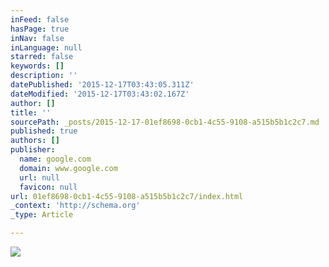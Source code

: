 ```yaml
---
inFeed: false
hasPage: true
inNav: false
inLanguage: null
starred: false
keywords: []
description: ''
datePublished: '2015-12-17T03:43:05.311Z'
dateModified: '2015-12-17T03:43:02.167Z'
author: []
title: ''
sourcePath: _posts/2015-12-17-01ef8698-0cb1-4c55-9108-a515b5b1c2c7.md
published: true
authors: []
publisher:
  name: google.com
  domain: www.google.com
  url: null
  favicon: null
url: 01ef8698-0cb1-4c55-9108-a515b5b1c2c7/index.html
_context: 'http://schema.org'
_type: Article

---
```

![](http://cdn.hiconsumption.com/wp-content/uploads/2015/03/Walnut-Studiolo-Leather-Whiskey-Case-1.jpg)